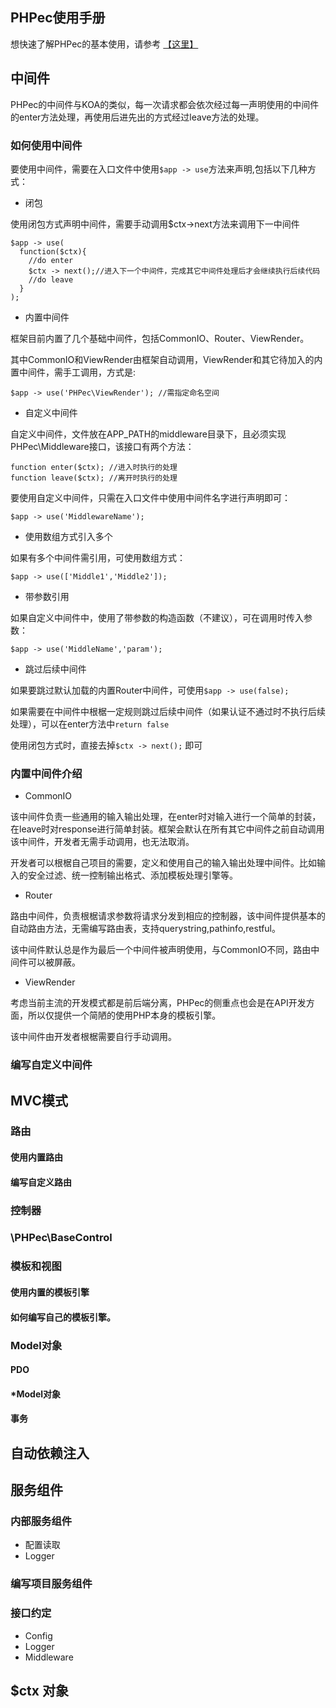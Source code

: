 PHPec使用手册
----------

想快速了解PHPec的基本使用，请参考 [【这里】](../README.md)

## 中间件

PHPec的中间件与KOA的类似，每一次请求都会依次经过每一声明使用的中间件的enter方法处理，再使用后进先出的方式经过leave方法的处理。

### 如何使用中间件

要使用中间件，需要在入口文件中使用```$app -> use```方法来声明,包括以下几种方式：

- 闭包

使用闭包方式声明中间件，需要手动调用$ctx->next方法来调用下一中间件

```
$app -> use(
  function($ctx){
    //do enter
    $ctx -> next();//进入下一个中间件，完成其它中间件处理后才会继续执行后续代码
    //do leave
  }
);
```

- 内置中间件

框架目前内置了几个基础中间件，包括CommonIO、Router、ViewRender。

其中CommonIO和ViewRender由框架自动调用，ViewRender和其它待加入的内置中间件，需手工调用，方式是:

```
$app -> use('PHPec\ViewRender'); //需指定命名空间
```

- 自定义中间件

自定义中间件，文件放在APP_PATH的middleware目录下，且必须实现PHPec\Middleware接口，该接口有两个方法：

```
function enter($ctx); //进入时执行的处理
function leave($ctx); //离开时执行的处理
```
要使用自定义中间件，只需在入口文件中使用中间件名字进行声明即可：

```
$app -> use('MiddlewareName');
```

- 使用数组方式引入多个

如果有多个中间件需引用，可使用数组方式：

```
$app -> use(['Middle1','Middle2']);
```

- 带参数引用

如果自定义中间件中，使用了带参数的构造函数（不建议），可在调用时传入参数：

```
$app -> use('MiddleName','param');
```

- 跳过后续中间件

如果要跳过默认加载的内置Router中间件，可使用```$app -> use(false);```

如果需要在中间件中根椐一定规则跳过后续中间件（如果认证不通过时不执行后续处理），可以在enter方法中```return false``` 

使用闭包方式时，直接去掉```$ctx -> next();``` 即可


### 内置中间件介绍

+ CommonIO

该中间件负责一些通用的输入输出处理，在enter时对输入进行一个简单的封装，在leave时对response进行简单封装。框架会默认在所有其它中间件之前自动调用该中间件，开发者无需手动调用，也无法取消。

开发者可以根椐自己项目的需要，定义和使用自己的输入输出处理中间件。比如输入的安全过滤、统一控制输出格式、添加模板处理引擎等。

+ Router

路由中间件，负责根椐请求参数将请求分发到相应的控制器，该中间件提供基本的自动路由方法，无需编写路由表，支持querystring,pathinfo,restful。

该中间件默认总是作为最后一个中间件被声明使用，与CommonIO不同，路由中间件可以被屏蔽。

+ ViewRender

考虑当前主流的开发模式都是前后端分离，PHPec的侧重点也会是在API开发方面，所以仅提供一个简陋的使用PHP本身的模板引擎。

该中间件由开发者根椐需要自行手动调用。

### 编写自定义中间件

## MVC模式

### 路由

#### 使用内置路由

#### 编写自定义路由

### 控制器

### \PHPec\BaseControl

### 模板和视图

#### 使用内置的模板引擎

#### 如何编写自己的模板引擎。

### Model对象

#### PDO

#### *Model对象

#### 事务 


## 自动依赖注入

## 服务组件

### 内部服务组件

- 配置读取
- Logger

### 编写项目服务组件

### 接口约定

- Config
- Logger
- Middleware

## $ctx 对象





